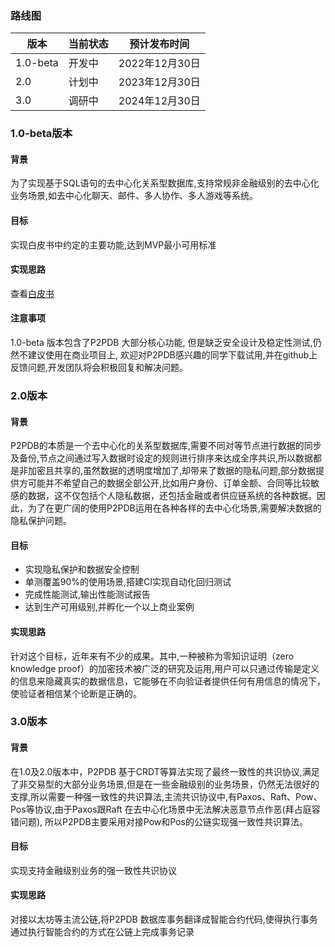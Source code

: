 
### 路线图
版本|当前状态|预计发布时间
-|-|-
1.0-beta|开发中|2022年12月30日|
2.0|计划中|2023年12月30日|
3.0|调研中|2024年12月30日|



### 1.0-beta版本

#### 背景
为了实现基于SQL语句的去中心化关系型数据库,支持常规非金融级别的去中心化业务场景,如去中心化聊天、邮件、多人协作、多人游戏等系统。


#### 目标
实现白皮书中约定的主要功能,达到MVP最小可用标准
#### 实现思路
查看[白皮书](zh-cn/whitebook.md)
#### 注意事项
1.0-beta 版本包含了P2PDB 大部分核心功能, 但是缺乏安全设计及稳定性测试,仍然不建议使用在商业项目上, 欢迎对P2PDB感兴趣的同学下载试用,并在github上反馈问题,开发团队将会积极回复和解决问题。

### 2.0版本

#### 背景
P2PDB的本质是一个去中心化的关系型数据库,需要不同对等节点进行数据的同步及备份,节点之间通过写入数据时设定的规则进行排序来达成全序共识,所以数据都是非加密且共享的,虽然数据的透明度增加了,却带来了数据的隐私问题,部分数据提供方可能并不希望自己的数据全部公开,比如用户身份、订单金额、合同等比较敏感的数据，这不仅包括个人隐私数据，还包括金融或者供应链系统的各种数据。因此，为了在更广阔的使用P2PDB运用在各种各样的去中心化场景,需要解决数据的隐私保护问题。
#### 目标
* 实现隐私保护和数据安全控制
* 单测覆盖90%的使用场景,搭建CI实现自动化回归测试
* 完成性能测试,输出性能测试报告
* 达到生产可用级别,并孵化一个以上商业案例

#### 实现思路
针对这个目标，近年来有不少的成果。其中,一种被称为零知识证明（zero knowledge proof）的加密技术被广泛的研究及运用,用户可以只通过传输是定义的信息来隐藏真实的数据信息，它能够在不向验证者提供任何有用信息的情况下，使验证者相信某个论断是正确的。

### 3.0版本
#### 背景
在1.0及2.0版本中，P2PDB 基于CRDT等算法实现了最终一致性的共识协议,满足了非交易型的大部分业务场景,但是在一些金融级别的业务场景，仍然无法很好的支撑,所以需要一种强一致性的共识算法,主流共识协议中,有Paxos、Raft、Pow、Pos等协议,由于Paxos跟Raft 在去中心化场景中无法解决恶意节点作恶(拜占庭容错问题), 所以P2PDB主要采用对接Pow和Pos的公链实现强一致性共识算法。

#### 目标
实现支持金融级别业务的强一致性共识协议

#### 实现思路
对接以太坊等主流公链,将P2PDB 数据库事务翻译成智能合约代码,使得执行事务通过执行智能合约的方式在公链上完成事务记录